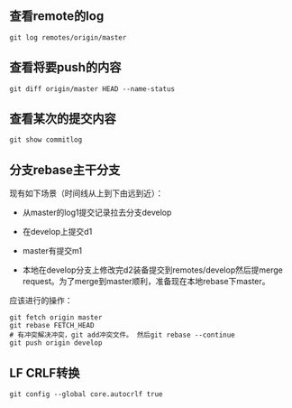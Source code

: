## 查看remote的log

```git log remotes/origin/master```

## 查看将要push的内容

```shell
git diff origin/master HEAD --name-status
```

## 查看某次的提交内容

```shell
git show commitlog
```

## 分支rebase主干分支

现有如下场景（时间线从上到下由远到近）：

- 从master的log1提交记录拉去分支develop

- 在develop上提交d1
- master有提交m1
- 本地在develop分支上修改完d2装备提交到remotes/develop然后提merge request。为了merge到master顺利，准备现在本地rebase下master。

应该进行的操作：

```shell
git fetch origin master
git rebase FETCH_HEAD
# 有冲突解决冲突，git add冲突文件。 然后git rebase --continue
git push origin develop
```

## LF CRLF转换

```shell
git config --global core.autocrlf true
```

